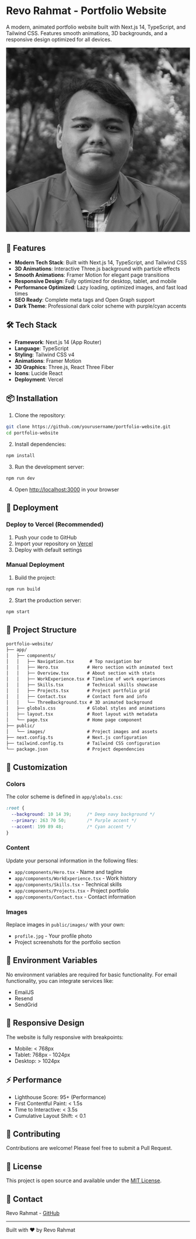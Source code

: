 # Revo Rahmat - Portfolio Website

A modern, animated portfolio website built with Next.js 14, TypeScript, and Tailwind CSS. Features smooth animations, 3D backgrounds, and a responsive design optimized for all devices.

![Portfolio Preview](public/images/profile.jpg)

## 🚀 Features

- **Modern Tech Stack**: Built with Next.js 14, TypeScript, and Tailwind CSS
- **3D Animations**: Interactive Three.js background with particle effects
- **Smooth Animations**: Framer Motion for elegant page transitions
- **Responsive Design**: Fully optimized for desktop, tablet, and mobile
- **Performance Optimized**: Lazy loading, optimized images, and fast load times
- **SEO Ready**: Complete meta tags and Open Graph support
- **Dark Theme**: Professional dark color scheme with purple/cyan accents

## 🛠️ Tech Stack

- **Framework**: Next.js 14 (App Router)
- **Language**: TypeScript
- **Styling**: Tailwind CSS v4
- **Animations**: Framer Motion
- **3D Graphics**: Three.js, React Three Fiber
- **Icons**: Lucide React
- **Deployment**: Vercel

## 📦 Installation

1. Clone the repository:
```bash
git clone https://github.com/yourusername/portfolio-website.git
cd portfolio-website
```

2. Install dependencies:
```bash
npm install
```

3. Run the development server:
```bash
npm run dev
```

4. Open [http://localhost:3000](http://localhost:3000) in your browser

## 🚀 Deployment

### Deploy to Vercel (Recommended)

1. Push your code to GitHub
2. Import your repository on [Vercel](https://vercel.com)
3. Deploy with default settings

### Manual Deployment

1. Build the project:
```bash
npm run build
```

2. Start the production server:
```bash
npm start
```

## 📁 Project Structure

```
portfolio-website/
├── app/
│   ├── components/
│   │   ├── Navigation.tsx      # Top navigation bar
│   │   ├── Hero.tsx           # Hero section with animated text
│   │   ├── Overview.tsx       # About section with stats
│   │   ├── WorkExperience.tsx # Timeline of work experiences
│   │   ├── Skills.tsx         # Technical skills showcase
│   │   ├── Projects.tsx       # Project portfolio grid
│   │   ├── Contact.tsx        # Contact form and info
│   │   └── ThreeBackground.tsx # 3D animated background
│   ├── globals.css            # Global styles and animations
│   ├── layout.tsx             # Root layout with metadata
│   └── page.tsx               # Home page component
├── public/
│   └── images/                # Project images and assets
├── next.config.ts             # Next.js configuration
├── tailwind.config.ts         # Tailwind CSS configuration
└── package.json               # Project dependencies
```

## 🎨 Customization

### Colors

The color scheme is defined in `app/globals.css`:

```css
:root {
  --background: 10 14 39;      /* Deep navy background */
  --primary: 263 70 50;        /* Purple accent */
  --accent: 199 89 48;         /* Cyan accent */
}
```

### Content

Update your personal information in the following files:
- `app/components/Hero.tsx` - Name and tagline
- `app/components/WorkExperience.tsx` - Work history
- `app/components/Skills.tsx` - Technical skills
- `app/components/Projects.tsx` - Project portfolio
- `app/components/Contact.tsx` - Contact information

### Images

Replace images in `public/images/` with your own:
- `profile.jpg` - Your profile photo
- Project screenshots for the portfolio section

## 🔧 Environment Variables

No environment variables are required for basic functionality. For email functionality, you can integrate services like:
- EmailJS
- Resend
- SendGrid

## 📱 Responsive Design

The website is fully responsive with breakpoints:
- Mobile: < 768px
- Tablet: 768px - 1024px
- Desktop: > 1024px

## ⚡ Performance

- Lighthouse Score: 95+ (Performance)
- First Contentful Paint: < 1.5s
- Time to Interactive: < 3.5s
- Cumulative Layout Shift: < 0.1

## 🤝 Contributing

Contributions are welcome! Please feel free to submit a Pull Request.

## 📄 License

This project is open source and available under the [MIT License](LICENSE).

## 👤 Contact

Revo Rahmat - [GitHub](https://github.com/Revo3112)

---

Built with ❤️ by Revo Rahmat

